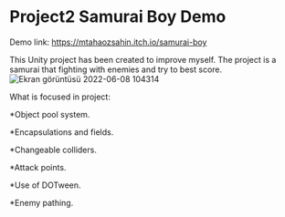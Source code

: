 # Project2 Samurai Boy Demo

Demo link: https://mtahaozsahin.itch.io/samurai-boy 

This Unity project has been created to improve myself. The project is a samurai that fighting with enemies and try to best score.
![Ekran görüntüsü 2022-06-08 104314](https://user-images.githubusercontent.com/87945619/172561025-c0176ad8-918e-4181-b53f-34fc370727bd.png)



What is focused in project:

*Object pool system.

*Encapsulations and fields.

*Changeable colliders.

*Attack points.

*Use of DOTween.

*Enemy pathing.

